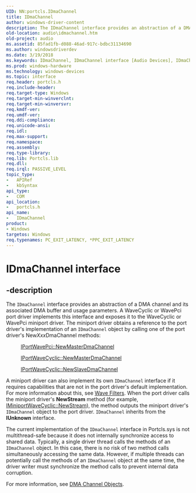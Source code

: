 ```yaml
---
UID: NN:portcls.IDmaChannel
title: IDmaChannel
author: windows-driver-content
description: The IDmaChannel interface provides an abstraction of a DMA channel and its associated DMA buffer and usage parameters.
old-location: audio\idmachannel.htm
old-project: audio
ms.assetid: 85fad1fb-d088-46ad-917c-bdbc31134690
ms.author: windowsdriverdev
ms.date: 3/19/2018
ms.keywords: IDmaChannel, IDmaChannel interface [Audio Devices], IDmaChannel interface [Audio Devices], described, audio.idmachannel, audmp-routines_55e2df1d-771f-4427-a48e-671d4e113d5c.xml, portcls/IDmaChannel
ms.prod: windows-hardware
ms.technology: windows-devices
ms.topic: interface
req.header: portcls.h
req.include-header: 
req.target-type: Windows
req.target-min-winverclnt: 
req.target-min-winversvr: 
req.kmdf-ver: 
req.umdf-ver: 
req.ddi-compliance: 
req.unicode-ansi: 
req.idl: 
req.max-support: 
req.namespace: 
req.assembly: 
req.type-library: 
req.lib: Portcls.lib
req.dll: 
req.irql: PASSIVE_LEVEL
topic_type:
-	APIRef
-	kbSyntax
api_type:
-	COM
api_location:
-	portcls.h
api_name:
-	IDmaChannel
product:
- Windows
targetos: Windows
req.typenames: PC_EXIT_LATENCY, *PPC_EXIT_LATENCY
---
```


# IDmaChannel interface


## -description


The <code>IDmaChannel</code> interface provides an abstraction of a DMA channel and its associated DMA buffer and usage parameters. A WaveCyclic or WavePci port driver implements this interface and exposes it to the WaveCyclic or WavePci miniport driver. The miniport driver obtains a reference to the port driver's implementation of an <code>IDmaChannel</code> object by calling one of the port driver's New<i>Xxx</i>DmaChannel methods:
<dl>
<dd>

<a href="https://msdn.microsoft.com/library/windows/hardware/ff536916">IPortWavePci::NewMasterDmaChannel</a>


</dd>
<dd>

<a href="https://msdn.microsoft.com/library/windows/hardware/ff536900">IPortWaveCyclic::NewMasterDmaChannel</a>


</dd>
<dd>

<a href="https://msdn.microsoft.com/library/windows/hardware/ff536902">IPortWaveCyclic::NewSlaveDmaChannel</a>


</dd>
</dl>A miniport driver can also implement its own <code>IDmaChannel</code> interface if it requires capabilities that are not in the port driver's default implementation. For more information about this, see <a href="https://msdn.microsoft.com/9e364c8f-55c3-4ec9-a9ce-9ee0f6a0746b">Wave Filters</a>. When the port driver calls the miniport driver's <b>NewStream</b> method (for example, <a href="https://msdn.microsoft.com/library/windows/hardware/ff536723">IMiniportWaveCyclic::NewStream</a>), the method outputs the miniport driver's <code>IDmaChannel</code> object to the port driver. <code>IDmaChannel</code> inherits from the <b>IUnknown</b> interface.

The current implementation of the <code>IDmaChannel</code> interface in Portcls.sys is not multithread-safe because it does not internally synchronize access to shared data. Typically, a single driver thread calls the methods of an <code>IDmaChannel</code> object. In this case, there is no risk of two method calls simultaneously accessing the same data. However, if multiple threads can potentially call the methods of an <code>IDmaChannel</code> object at the same time, the driver writer must synchronize the method calls to prevent internal data corruption.

For more information, see <a href="https://msdn.microsoft.com/2064bbdf-62b7-454f-8764-b2aa21636c02">DMA Channel Objects</a>.

